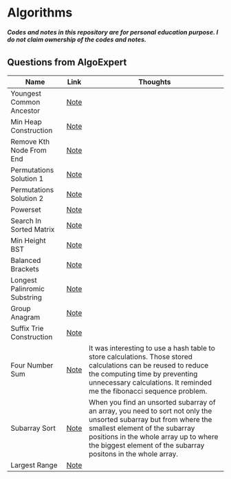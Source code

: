 # Algorithms
###### ***Codes and notes in this repository are for personal education purpose. I do not claim ownership of the codes and notes.***
## Questions from AlgoExpert 
Name                          | Link | Thoughts 
------------------------------|------|----------
 Youngest Common Ancestor     |[Note](https://github.com/jinmountain/Algorithms/blob/master/algoExpert/youngestCommonAncestor.py)| 
 Min Heap Construction        |[Note](https://github.com/jinmountain/Algorithms/blob/master/algoExpert/minHeapConstruction.py)|
 Remove Kth Node From End     |[Note](https://github.com/jinmountain/Algorithms/blob/master/algoExpert/removeKthNodeFromEnd.py)|
 Permutations Solution 1      |[Note](https://github.com/jinmountain/Algorithms/blob/master/algoExpert/permutations_sol1.py)|
 Permutations Solution 2      |[Note](https://github.com/jinmountain/Algorithms/blob/master/algoExpert/permutations_sol2.py)|
 Powerset                     |[Note](https://github.com/jinmountain/Algorithms/blob/master/algoExpert/powerset.py)|
 Search In Sorted Matrix      |[Note](https://github.com/jinmountain/Algorithms/blob/master/algoExpert/searchInSortedMatrix.py)|
 Min Height BST               |[Note](https://github.com/jinmountain/Algorithms/blob/master/algoExpert/minHeightBst.py)|
 Balanced Brackets            |[Note](https://github.com/jinmountain/Algorithms/blob/master/algoExpert/balancedBrackets.py)|
 Longest Palinromic Substring |[Note](https://github.com/jinmountain/Algorithms/blob/master/algoExpert/longestPalindromicSubstring.py)|
 Group Anagram                |[Note](https://github.com/jinmountain/Algorithms/blob/master/algoExpert/groupAnagram.py)|
 Suffix Trie Construction     |[Note](https://github.com/jinmountain/Algorithms/blob/master/algoExpert/suffixTrieConstruction.py)|
 Four Number Sum              |[Note](https://github.com/jinmountain/Algorithms/blob/master/algoExpert/fourNumberSum.py)|It was interesting to use a hash table to store calculations. Those stored calculations can be reused to reduce the computing time by preventing unnecessary calculations. It reminded me the fibonacci sequence problem.
 Subarray Sort                |[Note](https://github.com/jinmountain/Algorithms/blob/master/algoExpert/subarraySort.py)|When you find an unsorted subarray of an array, you need to sort not only the unsorted subarray but from where the smallest element of the subarray positions in the whole array up to where the biggest element of the subarray positons in the whole array.
 Largest Range                |[Note](https://github.com/jinmountain/Algorithms/blob/master/algoExpert/largestRange.py)|